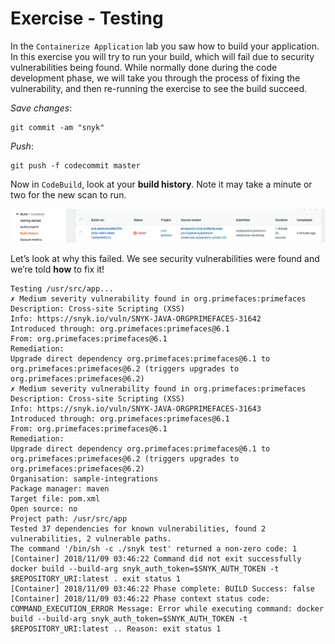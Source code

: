 # Exercise - Testing

In the `Containerize Application` lab you saw how to build your application. In this exercise you will try to run your build, which will fail due to security vulnerabilities being found. While normally done during the code development phase, we will take you through the process of fixing the vulnerability, and then re-running the exercise to see the build succeed.

_Save changes_:

```text
git commit -am "snyk"
```

_Push_:

```text
git push -f codecommit master
```

Now in `CodeBuild`, look at your **build history**. Note it may take a minute or two for the new scan to run.

![](../../../../.gitbook/assets/snyk_4_build.png)

Let’s look at why this failed. We see security vulnerabilities were found and we’re told **how** to fix it!

```text
Testing /usr/src/app...
✗ Medium severity vulnerability found in org.primefaces:primefaces
Description: Cross-site Scripting (XSS)
Info: https://snyk.io/vuln/SNYK-JAVA-ORGPRIMEFACES-31642
Introduced through: org.primefaces:primefaces@6.1
From: org.primefaces:primefaces@6.1
Remediation:
Upgrade direct dependency org.primefaces:primefaces@6.1 to org.primefaces:primefaces@6.2 (triggers upgrades to org.primefaces:primefaces@6.2)
✗ Medium severity vulnerability found in org.primefaces:primefaces
Description: Cross-site Scripting (XSS)
Info: https://snyk.io/vuln/SNYK-JAVA-ORGPRIMEFACES-31643
Introduced through: org.primefaces:primefaces@6.1
From: org.primefaces:primefaces@6.1
Remediation:
Upgrade direct dependency org.primefaces:primefaces@6.1 to org.primefaces:primefaces@6.2 (triggers upgrades to org.primefaces:primefaces@6.2)
Organisation: sample-integrations
Package manager: maven
Target file: pom.xml
Open source: no
Project path: /usr/src/app
Tested 37 dependencies for known vulnerabilities, found 2 vulnerabilities, 2 vulnerable paths.
The command '/bin/sh -c ./snyk test' returned a non-zero code: 1
[Container] 2018/11/09 03:46:22 Command did not exit successfully docker build --build-arg snyk_auth_token=$SNYK_AUTH_TOKEN -t $REPOSITORY_URI:latest . exit status 1
[Container] 2018/11/09 03:46:22 Phase complete: BUILD Success: false
[Container] 2018/11/09 03:46:22 Phase context status code: COMMAND_EXECUTION_ERROR Message: Error while executing command: docker build --build-arg snyk_auth_token=$SNYK_AUTH_TOKEN -t $REPOSITORY_URI:latest .. Reason: exit status 1
```

